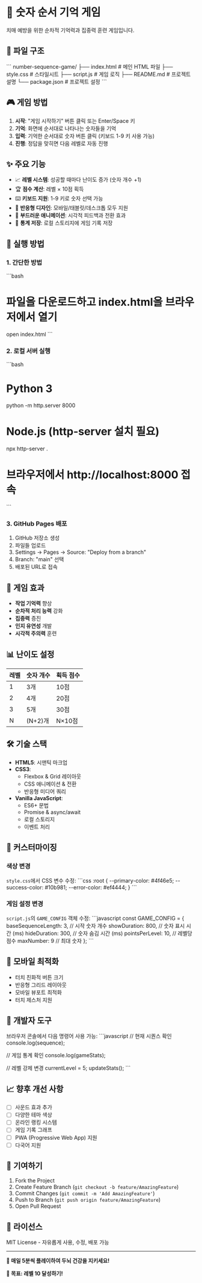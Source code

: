 # 🧠 숫자 순서 기억 게임

치매 예방을 위한 순차적 기억력과 집중력 훈련 게임입니다.

## 📁 파일 구조

\`\`\`
number-sequence-game/
├── index.html          # 메인 HTML 파일
├── style.css           # 스타일시트
├── script.js           # 게임 로직
├── README.md           # 프로젝트 설명
└── package.json        # 프로젝트 설정
\`\`\`

## 🎮 게임 방법

1. **시작**: "게임 시작하기" 버튼 클릭 또는 Enter/Space 키
2. **기억**: 화면에 순서대로 나타나는 숫자들을 기억
3. **입력**: 기억한 순서대로 숫자 버튼 클릭 (키보드 1-9 키 사용 가능)
4. **진행**: 정답을 맞히면 다음 레벨로 자동 진행

## ✨ 주요 기능

- 📈 **레벨 시스템**: 성공할 때마다 난이도 증가 (숫자 개수 +1)
- 🏆 **점수 계산**: 레벨 × 10점 획득
- ⌨️ **키보드 지원**: 1-9 키로 숫자 선택 가능
- 📱 **반응형 디자인**: 모바일/태블릿/데스크톱 모두 지원
- 🎨 **부드러운 애니메이션**: 시각적 피드백과 전환 효과
- 💾 **통계 저장**: 로컬 스토리지에 게임 기록 저장

## 🚀 실행 방법

### 1. 간단한 방법
\`\`\`bash
# 파일을 다운로드하고 index.html을 브라우저에서 열기
open index.html
\`\`\`

### 2. 로컬 서버 실행
\`\`\`bash
# Python 3
python -m http.server 8000

# Node.js (http-server 설치 필요)
npx http-server .

# 브라우저에서 http://localhost:8000 접속
\`\`\`

### 3. GitHub Pages 배포
1. GitHub 저장소 생성
2. 파일들 업로드
3. Settings → Pages → Source: "Deploy from a branch"
4. Branch: "main" 선택
5. 배포된 URL로 접속

## 🎯 게임 효과

- **작업 기억력** 향상
- **순차적 처리 능력** 강화  
- **집중력** 증진
- **인지 유연성** 개발
- **시각적 주의력** 훈련

## 📊 난이도 설정

| 레벨 | 숫자 개수 | 획득 점수 |
|------|-----------|-----------|
| 1    | 3개       | 10점      |
| 2    | 4개       | 20점      |
| 3    | 5개       | 30점      |
| N    | (N+2)개   | N×10점    |

## 🛠️ 기술 스택

- **HTML5**: 시맨틱 마크업
- **CSS3**: 
  - Flexbox & Grid 레이아웃
  - CSS 애니메이션 & 전환
  - 반응형 미디어 쿼리
- **Vanilla JavaScript**:
  - ES6+ 문법
  - Promise & async/await
  - 로컬 스토리지
  - 이벤트 처리

## 🎨 커스터마이징

### 색상 변경
`style.css`에서 CSS 변수 수정:
\`\`\`css
:root {
  --primary-color: #4f46e5;
  --success-color: #10b981;
  --error-color: #ef4444;
}
\`\`\`

### 게임 설정 변경
`script.js`의 `GAME_CONFIG` 객체 수정:
\`\`\`javascript
const GAME_CONFIG = {
    baseSequenceLength: 3,    // 시작 숫자 개수
    showDuration: 800,        // 숫자 표시 시간 (ms)
    hideDuration: 300,        // 숫자 숨김 시간 (ms)
    pointsPerLevel: 10,       // 레벨당 점수
    maxNumber: 9              // 최대 숫자
};
\`\`\`

## 📱 모바일 최적화

- 터치 친화적 버튼 크기
- 반응형 그리드 레이아웃
- 모바일 뷰포트 최적화
- 터치 제스처 지원

## 🔧 개발자 도구

브라우저 콘솔에서 다음 명령어 사용 가능:
\`\`\`javascript
// 현재 시퀀스 확인
console.log(sequence);

// 게임 통계 확인
console.log(gameStats);

// 레벨 강제 변경
currentLevel = 5;
updateStats();
\`\`\`

## 📈 향후 개선 사항

- [ ] 사운드 효과 추가
- [ ] 다양한 테마 색상
- [ ] 온라인 랭킹 시스템
- [ ] 게임 기록 그래프
- [ ] PWA (Progressive Web App) 지원
- [ ] 다국어 지원

## 🤝 기여하기

1. Fork the Project
2. Create Feature Branch (`git checkout -b feature/AmazingFeature`)
3. Commit Changes (`git commit -m 'Add AmazingFeature'`)
4. Push to Branch (`git push origin feature/AmazingFeature`)
5. Open Pull Request

## 📄 라이선스

MIT License - 자유롭게 사용, 수정, 배포 가능

---

**🧠 매일 5분씩 플레이하여 두뇌 건강을 지키세요!**

**🎯 목표: 레벨 10 달성하기!**
